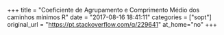 +++
title = "Coeficiente de Agrupamento e Comprimento Médio dos caminhos mínimos R"
date = "2017-08-16 18:41:11"
categories = ["sopt"]
original_url = "https://pt.stackoverflow.com/q/229641"
at_home="no"
+++

